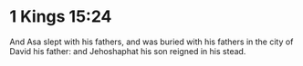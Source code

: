 # 1 Kings 15:24

And Asa slept with his fathers, and was buried with his fathers in the city of David his father: and Jehoshaphat his son reigned in his stead.